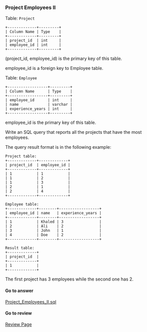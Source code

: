 ### Project Employees II


Table: `Project`
```
+-------------+---------+
| Column Name | Type    |
+-------------+---------+
| project_id  | int     |
| employee_id | int     |
+-------------+---------+
```
(project_id, employee_id) is the primary key of this table.

employee_id is a foreign key to Employee table.


Table: `Employee`
```
+------------------+---------+
| Column Name      | Type    |
+------------------+---------+
| employee_id      | int     |
| name             | varchar |
| experience_years | int     |
+------------------+---------+
```

employee_id is the primary key of this table.
 

Write an SQL query that reports all the projects that have the most employees.

The query result format is in the following example:
```
Project table:
+-------------+-------------+
| project_id  | employee_id |
+-------------+-------------+
| 1           | 1           |
| 1           | 2           |
| 1           | 3           |
| 2           | 1           |
| 2           | 4           |
+-------------+-------------+

Employee table:
+-------------+--------+------------------+
| employee_id | name   | experience_years |
+-------------+--------+------------------+
| 1           | Khaled | 3                |
| 2           | Ali    | 2                |
| 3           | John   | 1                |
| 4           | Doe    | 2                |
+-------------+--------+------------------+

Result table:
+-------------+
| project_id  |
+-------------+
| 1           |
+-------------+
```

The first project has 3 employees while the second one has 2.


####  Go to answer

[Project_Employees_II.sql](https://github.com/Kelv1nYu/LeetCode_Practices/blob/master/Code/Project_Employees_II.sql)

#### Go to review

[Review Page](https://github.com/Kelv1nYu/LeetCode_Practices/blob/master/ReviewPage.md)
